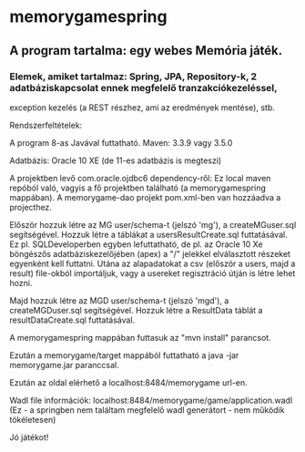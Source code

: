 ﻿# memorygamespring

## A program tartalma: egy webes Memória játék.

### Elemek, amiket tartalmaz: Spring, JPA, Repository-k, 2 adatbáziskapcsolat ennek megfelelő tranzakciókezeléssel,
exception kezelés (a REST részhez, ami az eredmények mentése), stb.

Rendszerfeltételek:

A program 8-as Javával futtatható. Maven: 3.3.9 vagy 3.5.0

Adatbázis:
Oracle 10 XE (de 11-es adatbázis is megteszi)

A projektben levő com.oracle.ojdbc6 dependency-ről:
Ez local maven repóból való, vagyis a fő projektben található (a memorygamespring mappában).
A memorygame-dao projekt pom.xml-ben van hozzáadva a projecthez.

Először hozzuk létre az MG user/schema-t (jelszó 'mg'), a createMGuser.sql segítségével.
Hozzuk létre a táblákat a usersResultCreate.sql futtatásával.
Ez pl. SQLDeveloperben egyben lefuttatható,
de pl. az Oracle 10 Xe böngészős adatbáziskezelőjében (apex) a "/" jelekkel elválasztott részeket egyenként kell futtatni.
Utána az alapadatokat a csv (először a users, majd a result) file-okból importáljuk,
vagy a usereket regisztráció útján is létre lehet hozni.

Majd hozzuk létre az MGD user/schema-t (jelszó 'mgd'), a createMGDuser.sql segítségével.
Hozzuk létre a ResultData táblát a resultDataCreate.sql futtatásával.

A memorygamespring mappában futtasuk az "mvn install" parancsot.

Ezután a memorygame/target mappából futtatható a java -jar memorygame.jar paranccsal.

Ezután az oldal elérhető a localhost:8484/memorygame url-en.

Wadl file információk: localhost:8484/memorygame/game/application.wadl
(Ez - a springben nem találtam megfelelő wadl generátort - nem működik tökéletesen)

Jó játékot!
